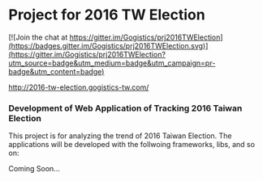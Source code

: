 # Project for 2016 TW Election

[![Join the chat at https://gitter.im/Gogistics/prj2016TWElection](https://badges.gitter.im/Gogistics/prj2016TWElection.svg)](https://gitter.im/Gogistics/prj2016TWElection?utm_source=badge&utm_medium=badge&utm_campaign=pr-badge&utm_content=badge)

http://2016-tw-election.gogistics-tw.com/

### Development of Web Application of Tracking 2016 Taiwan Election
This project is for analyzing the trend of 2016 Taiwan Election. The applications will be developed with the follwoing frameworks, libs, and so on:

Coming Soon...
